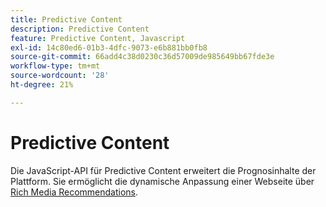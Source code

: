 ```yaml
---
title: Predictive Content
description: Predictive Content
feature: Predictive Content, Javascript
exl-id: 14c80ed6-01b3-4dfc-9073-e6b881bb0fb8
source-git-commit: 66add4c38d0230c36d57009de985649bb67fde3e
workflow-type: tm+mt
source-wordcount: '28'
ht-degree: 21%

---
```


# Predictive Content

Die JavaScript-API für Predictive Content erweitert die Prognosinhalte der Plattform. Sie ermöglicht die dynamische Anpassung einer Webseite über [Rich Media Recommendations](rich-media-recommendation.md).
